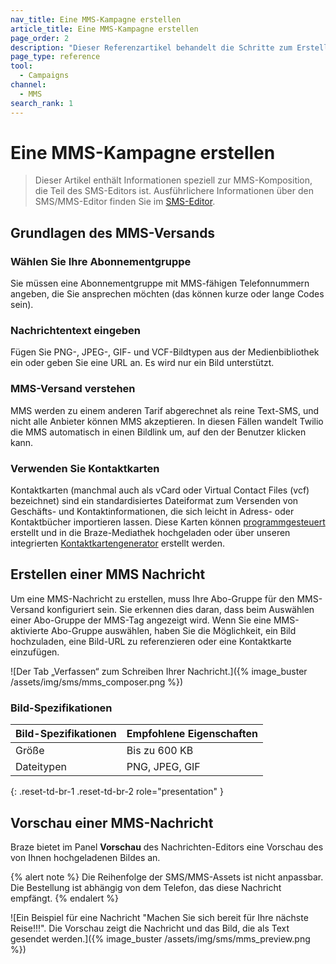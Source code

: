 ```yaml
---
nav_title: Eine MMS-Kampagne erstellen
article_title: Eine MMS-Kampagne erstellen
page_order: 2
description: "Dieser Referenzartikel behandelt die Schritte zum Erstellen, Senden und Anzeigen einer MMS-Nachricht."
page_type: reference
tool:
  - Campaigns
channel:
  - MMS
search_rank: 1  
---
```


# Eine MMS-Kampagne erstellen

> Dieser Artikel enthält Informationen speziell zur MMS-Komposition, die Teil des SMS-Editors ist. Ausführlichere Informationen über den SMS/MMS-Editor finden Sie im [SMS-Editor]({{site.baseurl}}/user_guide/message_building_by_channel/sms/create/).

## Grundlagen des MMS-Versands

### Wählen Sie Ihre Abonnementgruppe

Sie müssen eine Abonnementgruppe mit MMS-fähigen Telefonnummern angeben, die Sie ansprechen möchten (das können kurze oder lange Codes sein).

### Nachrichtentext eingeben

Fügen Sie PNG-, JPEG-, GIF- und VCF-Bildtypen aus der Medienbibliothek ein oder geben Sie eine URL an. Es wird nur ein Bild unterstützt.

### MMS-Versand verstehen

MMS werden zu einem anderen Tarif abgerechnet als reine Text-SMS, und nicht alle Anbieter können MMS akzeptieren. In diesen Fällen wandelt Twilio die MMS automatisch in einen Bildlink um, auf den der Benutzer klicken kann.

### Verwenden Sie Kontaktkarten

Kontaktkarten (manchmal auch als vCard oder Virtual Contact Files (vcf) bezeichnet) sind ein standardisiertes Dateiformat zum Versenden von Geschäfts- und Kontaktinformationen, die sich leicht in Adress- oder Kontaktbücher importieren lassen. Diese Karten können [programmgesteuert](https://www.twilio.com/blog/send-vcard-twilio-sms) erstellt und in die Braze-Mediathek hochgeladen oder über unseren integrierten [Kontaktkartengenerator]({{site.baseurl}}/user_guide/message_building_by_channel/sms/mms/contact_card/) erstellt werden.

## Erstellen einer MMS Nachricht

Um eine MMS-Nachricht zu erstellen, muss Ihre Abo-Gruppe für den MMS-Versand konfiguriert sein. Sie erkennen dies daran, dass beim Auswählen einer Abo-Gruppe der MMS-Tag angezeigt wird. Wenn Sie eine MMS-aktivierte Abo-Gruppe auswählen, haben Sie die Möglichkeit, ein Bild hochzuladen, eine Bild-URL zu referenzieren oder eine Kontaktkarte einzufügen.

![Der Tab „Verfassen“ zum Schreiben Ihrer Nachricht.]({% image_buster /assets/img/sms/mms_composer.png %})

### Bild-Spezifikationen

| **Bild-Spezifikationen** | **Empfohlene Eigenschaften** |
|--------------------------|----------------------------|
| Größe                     | Bis zu 600 KB        |
| Dateitypen               | PNG, JPEG, GIF             |
{: .reset-td-br-1 .reset-td-br-2 role="presentation" }

## Vorschau einer MMS-Nachricht

Braze bietet im Panel **Vorschau** des Nachrichten-Editors eine Vorschau des von Ihnen hochgeladenen Bildes an. 

{% alert note %}
Die Reihenfolge der SMS/MMS-Assets ist nicht anpassbar. Die Bestellung ist abhängig von dem Telefon, das diese Nachricht empfängt.
{% endalert %}

![Ein Beispiel für eine Nachricht "Machen Sie sich bereit für Ihre nächste Reise!!!". Die Vorschau zeigt die Nachricht und das Bild, die als Text gesendet werden.]({% image_buster /assets/img/sms/mms_preview.png %})
